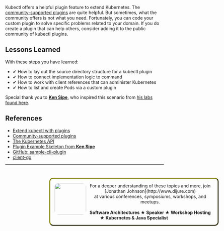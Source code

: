 Kubectl offers a helpful plugin feature to extend Kubernetes. The [community-supported plugins](https://github.com/kubernetes-sigs/krew-index/) are quite helpful. But sometimes, what the community offers is not what you need. Fortunately, you can code your custom plugin to solve specific problems related to your domain. If you do create a plugin that can help others, consider adding it to the public community of kubectl plugins.

## Lessons Learned ##

With these steps you have learned:

- &#x2714; How to lay out the source directory structure for a kubectl plugin
- &#x2714; How to connect implementation logic to command
- &#x2714; How to work with client references that can administer Kubernetes
- &#x2714; How to list and create Pods via a custom plugin

Special thank you to [**Ken Sipe**](https://www.linkedin.com/in/kensipe/), who inspired this scenario from [his labs found here](https://github.com/kensipe/k8s-ext-workshop).

## References ##

- [Extend kubectl with plugins](https://kubernetes.io/docs/tasks/extend-kubectl/kubectl-plugins/)
- [Community-supported plugins](https://github.com/kubernetes-sigs/krew-index/)
- [The Kubernetes API](https://kubernetes.io/docs/concepts/overview/kubernetes-api/)
- [Plugin Example Skeleton from **Ken Sipe**](https://github.com/codementor/k8s-cli)
- [GitHub: sample-cli-plugin](https://github.com/kubernetes/sample-cli-plugin)
- [client-go](https://github.com/kubernetes/client-go)

------
<p style="width: 100%; text-align: center; padding: 1em; margin: 3em; margin-left: 10em; margin-right: 10em; border-; 1px; border-color: olive;  border-radius: 12px; border-style:outset">
<img align="left" src="./assets/jonathan-johnson.jpg" width="100" style="border-radius: 12px">
For a deeper understanding of these topics and more, join <br>[Jonathan Johnson](http://www.dijure.com)<br> at various conferences, symposiums, workshops, and meetups.
<br><br>
<b>Software Architectures ★ Speaker ★ Workshop Hosting ★ Kubernetes & Java Specialist</b>
</p>
